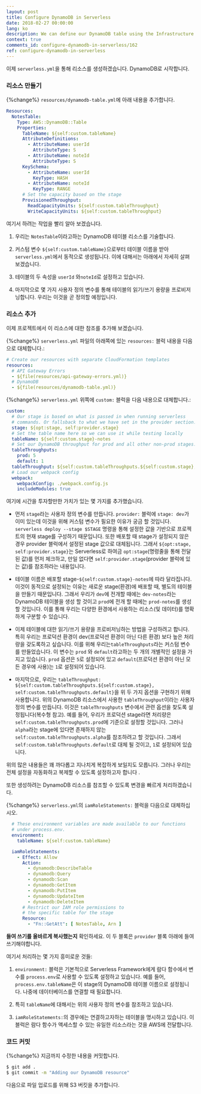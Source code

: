 ```yaml
---
layout: post
title: Configure DynamoDB in Serverless
date: 2018-02-27 00:00:00
lang: ko
description: We can define our DynamoDB table using the Infrastructure as Code pattern by using CloudFormation in our serverless.yml. We are going to define the AttributeDefinitions, KeySchema, and ProvisionedThroughput.
context: true
comments_id: configure-dynamodb-in-serverless/162
ref: configure-dynamodb-in-serverless
---
```


이제 `serverless.yml`을 통해 리소스를 생성하겠습니다. DynamoDB로 시작합니다.

### 리소스 만들기

{%change%} `resources/dynamodb-table.yml`에 아래 내용을 추가합니다.

``` yml
Resources:
  NotesTable:
    Type: AWS::DynamoDB::Table
    Properties:
      TableName: ${self:custom.tableName}
      AttributeDefinitions:
        - AttributeName: userId
          AttributeType: S
        - AttributeName: noteId
          AttributeType: S
      KeySchema:
        - AttributeName: userId
          KeyType: HASH
        - AttributeName: noteId
          KeyType: RANGE
      # Set the capacity based on the stage
      ProvisionedThroughput:
        ReadCapacityUnits: ${self:custom.tableThroughput}
        WriteCapacityUnits: ${self:custom.tableThroughput}
```

여기서 하려는 작업을 빨리 알아 보겠습니다.

1. 우리는 `NotesTable`이라고하는 DynamoDB 테이블 리소스를 기술합니다.

2. 커스텀 변수 `${self:custom.tableName}`으로부터 테이블 이름을 받아 `serverless.yml`에서 동적으로 생성됩니다. 이에 대해서는 아래에서 자세히 살펴 보겠습니다.

3. 테이블의 두 속성을 `userId` 와`noteId`로 설정하고 있습니다.

4. 마지막으로 몇 가지 사용자 정의 변수를 통해 테이블의 읽기/쓰기 용량을 프로비저닝합니다. 우리는 이것을 곧 정의할 예정입니다.

### 리소스 추가

이제 프로젝트에서 이 리소스에 대한 참조를 추가해 보겠습니다.

{%change%} `serverless.yml` 파일의 아래쪽에 있는 `resources:` 블럭 내용을 다음으로 대체합니다.:

``` yml
# Create our resources with separate CloudFormation templates
resources:
  # API Gateway Errors
  - ${file(resources/api-gateway-errors.yml)}
  # DynamoDB
  - ${file(resources/dynamodb-table.yml)}
```

{%change%} `serverless.yml` 위쪽에 `custom:` 블럭을 다음 내용으로 대체합니다.:

``` yml
custom:
  # Our stage is based on what is passed in when running serverless
  # commands. Or fallsback to what we have set in the provider section.
  stage: ${opt:stage, self:provider.stage}
  # Set the table name here so we can use it while testing locally
  tableName: ${self:custom.stage}-notes
  # Set our DynamoDB throughput for prod and all other non-prod stages.
  tableThroughputs:
    prod: 5
    default: 1
  tableThroughput: ${self:custom.tableThroughputs.${self:custom.stage}, self:custom.tableThroughputs.default}
  # Load our webpack config
  webpack:
    webpackConfig: ./webpack.config.js
    includeModules: true
```

여기에 시간을 투자할만한 가치가 있는 몇 가지를 추가했습니다.

- 먼저 `stage`라는 사용자 정의 변수를 만듭니다. `provider:` 블럭에 `stage: dev`가 이미 있는데 이것을 위해 커스텀 변수가 필요한 이유가 궁금 할 것입니다. `serverless deploy --stage $STAGE` 명령을 통해 설정한 값을 기반으로 프로젝트의 현재 stage를 구성하기 때문입니다. 또한 배포할 때 stage가 설정되지 않은 경우 provider 블럭에서 설정된 stage 값으로 대체됩니다. 그래서 `${opt:stage, self:provider.stage}`는 Serverless로 하여금 `opt:stage`(명령줄을 통해 전달된 값)를 먼저 체크하고, 만일 없다면 `self:provider.stage`(provider 블럭에 있는 값)를 참조하라는 내용입니다.

- 테이블 이름은 배포할 stage-`${self:custom.stage}-notes`에 따라 달라집니다. 이것이 동적으로 설정되는 이유는 새로운 stage(환경)에 배포할 때, 별도의 테이블을 만들기 때문입니다. 그래서 우리가 `dev`에 전개할 때에는 `dev-notes`라는 DynamoDB 테이블을 생성 할 것이고 `prod`에 전개 할 때에는 `prod-notes`를 생성할 것입니다. 이를 통해 우리는 다양한 환경에서 사용하는 리소스(및 데이터)를 명확하게 구분할 수 있습니다.

- 이제 테이블에 대한 읽기/쓰기 용량을 프로비저닝하는 방법을 구성하려고 합니다. 특히 우리는 프로덕션 환경이 dev(프로덕션 환경이 아닌 다른 환경) 보다 높은 처리량을 갖도록하고 싶습니다. 이를 위해 우리는`tableThroughputs`라는 커스텀 변수를 만들었습니다. 이 변수는 `prod` 와 `default`라고하는 두 개의 개별적인 설정을 가지고 있습니다. `prod` 옵션은 `5`로 설정되어 있고 `default`(프로덕션 환경이 아닌 모든 경우에 사용)는 `1`로 설정되어 있습니다.

- 마지막으로, 우리는 `tableThroughput: ${self:custom.tableThroughputs.${self:custom.stage}, self:custom.tableThroughputs.default}`을 위 두 가지 옵션을 구현하기 위해 사용합니다. 위의 DynamoDB 리소스에서 사용한 `tableThroughput`이라는 사용자 정의 변수를 만듭니다. 이것은 `tableThroughputs` 변수에서 관련 옵션을 찾도록 설정됩니다(복수형 참고). 예를 들어, 우리가 프로덕션 stage라면 처리량은 `self:custom.tableThroughputs.prod`에 기준으로 설정할 것입니다. 그러나 `alpha`라는 stage에 있다면 존재하지 않는 `self:custom.tableThroughputs.alpha`를 참조하려고 할 것입니다. 그래서 `self:custom.tableThroughputs.default`로 대체 될 것이고, `1`로 설정되어 있습니다.

위의 많은 내용들은 꽤 까다롭고 지나치게 복잡하게 보일지도 모릅니다. 그러나 우리는 전체 설정을 자동화하고 복제할 수 있도록 설정하고자 합니다 .

또한 생성하려는 DynamoDB 리소스를 참조할 수 있도록 변경을 빠르게 처리하겠습니다.

{%change%} `serverless.yml`의 `iamRoleStatements:` 블럭을 다음으로 대체하십시오.

``` yml
  # These environment variables are made available to our functions
  # under process.env.
  environment:
    tableName: ${self:custom.tableName}

  iamRoleStatements:
    - Effect: Allow
      Action:
        - dynamodb:DescribeTable
        - dynamodb:Query
        - dynamodb:Scan
        - dynamodb:GetItem
        - dynamodb:PutItem
        - dynamodb:UpdateItem
        - dynamodb:DeleteItem
      # Restrict our IAM role permissions to
      # the specific table for the stage
      Resource:
        - "Fn::GetAtt": [ NotesTable, Arn ]
```

**들여 쓰기를 올바르게 복사했는지** 확인하세요. 이 두 블록은 `provider` 블록 아래에 들여 쓰기해야합니다.

여기서 처리하는 몇 가지 흥미로운 것들:

1. `environment:` 블럭은 기본적으로 Serverless Framework에게 람다 함수에서 변수를 `process.env`로 사용할 수 있도록 설정하고 있습니다. 예를 들어, `process.env.tableName`은 이 stage의 DynamoDB 테이블 이름으로 설정됩니다. 나중에 데이터베이스를 연결할 때 필요합니다.

2. 특히 `tableName`에 대해서는 위의 사용자 정의 변수를 참조하고 있습니다.

3. `iamRoleStatements:`의 경우에는 연결하고자하는 테이블을 명시하고 있습니다. 이 블럭은 람다 함수가 액세스할 수 있는 유일한 리소스라는 것을 AWS에 전달합니다.

### 코드 커밋 


{%change%} 지금까지 수정한 내용을 커밋합니다.

``` bash
$ git add .
$ git commit -m "Adding our DynamoDB resource"
```

다음으로 파일 업로드를 위해 S3 버킷을 추가합니다.
